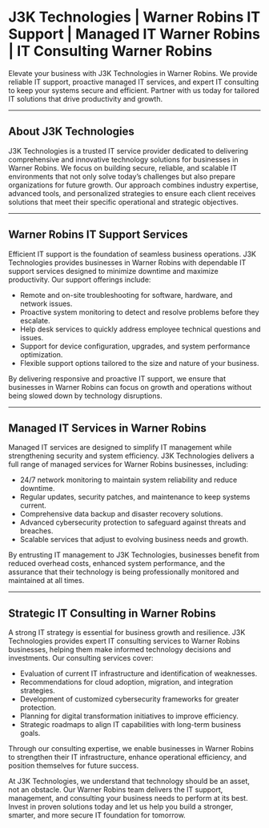 # J3K Technologies | Warner Robins IT Support | Managed IT Warner Robins | IT Consulting Warner Robins 

Elevate your business with J3K Technologies in Warner Robins. We provide reliable IT support, proactive managed IT services, and expert IT consulting to keep your systems secure and efficient. Partner with us today for tailored IT solutions that drive productivity and growth.

---

## About J3K Technologies  
J3K Technologies is a trusted IT service provider dedicated to delivering comprehensive and innovative technology solutions for businesses in Warner Robins. We focus on building secure, reliable, and scalable IT environments that not only solve today’s challenges but also prepare organizations for future growth. Our approach combines industry expertise, advanced tools, and personalized strategies to ensure each client receives solutions that meet their specific operational and strategic objectives.  

---

## Warner Robins IT Support Services  
Efficient IT support is the foundation of seamless business operations. J3K Technologies provides businesses in Warner Robins with dependable IT support services designed to minimize downtime and maximize productivity. Our support offerings include:  

- Remote and on-site troubleshooting for software, hardware, and network issues.  
- Proactive system monitoring to detect and resolve problems before they escalate.  
- Help desk services to quickly address employee technical questions and issues.  
- Support for device configuration, upgrades, and system performance optimization.  
- Flexible support options tailored to the size and nature of your business.  

By delivering responsive and proactive IT support, we ensure that businesses in Warner Robins can focus on growth and operations without being slowed down by technology disruptions.  

---

## Managed IT Services in Warner Robins  
Managed IT services are designed to simplify IT management while strengthening security and system efficiency. J3K Technologies delivers a full range of managed services for Warner Robins businesses, including:  

- 24/7 network monitoring to maintain system reliability and reduce downtime.  
- Regular updates, security patches, and maintenance to keep systems current.  
- Comprehensive data backup and disaster recovery solutions.  
- Advanced cybersecurity protection to safeguard against threats and breaches.  
- Scalable services that adjust to evolving business needs and growth.  

By entrusting IT management to J3K Technologies, businesses benefit from reduced overhead costs, enhanced system performance, and the assurance that their technology is being professionally monitored and maintained at all times.  

---

## Strategic IT Consulting in Warner Robins  
A strong IT strategy is essential for business growth and resilience. J3K Technologies provides expert IT consulting services to Warner Robins businesses, helping them make informed technology decisions and investments. Our consulting services cover:  

- Evaluation of current IT infrastructure and identification of weaknesses.  
- Recommendations for cloud adoption, migration, and integration strategies.  
- Development of customized cybersecurity frameworks for greater protection.  
- Planning for digital transformation initiatives to improve efficiency.  
- Strategic roadmaps to align IT capabilities with long-term business goals.  

Through our consulting expertise, we enable businesses in Warner Robins to strengthen their IT infrastructure, enhance operational efficiency, and position themselves for future success.  

At J3K Technologies, we understand that technology should be an asset, not an obstacle. Our Warner Robins team delivers the IT support, management, and consulting your business needs to perform at its best. Invest in proven solutions today and let us help you build a stronger, smarter, and more secure IT foundation for tomorrow.
